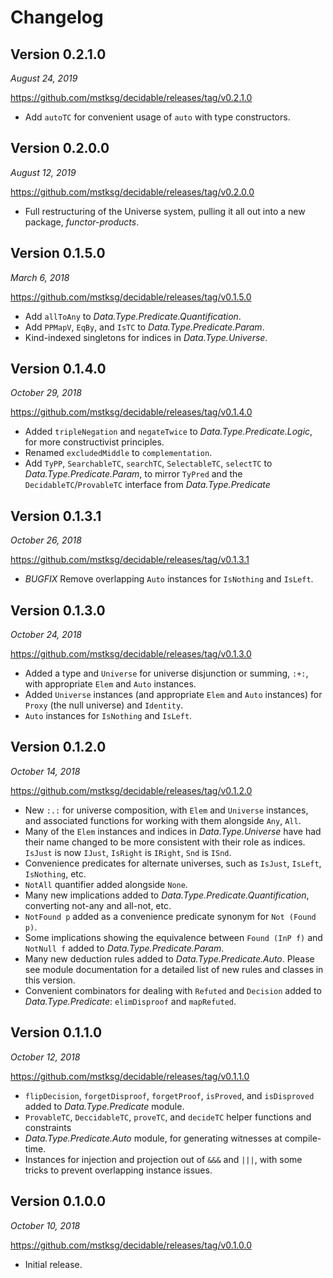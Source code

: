 Changelog
=========

Version 0.2.1.0
---------------

*August 24, 2019*

<https://github.com/mstksg/decidable/releases/tag/v0.2.1.0>

*   Add `autoTC` for convenient usage of `auto` with type constructors.

Version 0.2.0.0
---------------

*August 12, 2019*

<https://github.com/mstksg/decidable/releases/tag/v0.2.0.0>

*   Full restructuring of the Universe system, pulling it all out into a new
    package, *functor-products*.

Version 0.1.5.0
---------------

*March 6, 2018*

<https://github.com/mstksg/decidable/releases/tag/v0.1.5.0>

*   Add `allToAny` to *Data.Type.Predicate.Quantification*.
*   Add `PPMapV`, `EqBy`, and `IsTC` to *Data.Type.Predicate.Param*.
*   Kind-indexed singletons for indices in *Data.Type.Universe*.

Version 0.1.4.0
---------------

*October 29, 2018*

<https://github.com/mstksg/decidable/releases/tag/v0.1.4.0>

*   Added `tripleNegation` and `negateTwice` to *Data.Type.Predicate.Logic*,
    for more constructivist principles.
*   Renamed `excludedMiddle` to `complementation`.
*   Add `TyPP`, `SearchableTC`, `searchTC`, `SelectableTC`, `selectTC` to
    *Data.Type.Predicate.Param*, to mirror `TyPred` and the
    `DecidableTC`/`ProvableTC` interface from *Data.Type.Predicate*

Version 0.1.3.1
---------------

*October 26, 2018*

<https://github.com/mstksg/decidable/releases/tag/v0.1.3.1>

*   *BUGFIX* Remove overlapping `Auto` instances for `IsNothing` and `IsLeft`.

Version 0.1.3.0
---------------

*October 24, 2018*

<https://github.com/mstksg/decidable/releases/tag/v0.1.3.0>

*   Added a type and `Universe` for universe disjunction or summing, `:+:`,
    with appropriate `Elem` and `Auto` instances.
*   Added `Universe` instances (and appropriate `Elem` and `Auto` instances)
    for `Proxy` (the null universe) and `Identity`.
*   `Auto` instances for `IsNothing` and `IsLeft`.


Version 0.1.2.0
---------------

*October 14, 2018*

<https://github.com/mstksg/decidable/releases/tag/v0.1.2.0>

*   New `:.:` for universe composition, with `Elem` and `Universe` instances,
    and associated functions for working with them alongside `Any`, `All`.
*   Many of the `Elem` instances and indices in *Data.Type.Universe* have had
    their name changed to be more consistent with their role as indices.
    `IsJust` is now `IJust`, `IsRight` is `IRight`, `Snd` is `ISnd`.
*   Convenience predicates for alternate universes, such as `IsJust`, `IsLeft`,
    `IsNothing`, etc.
*   `NotAll` quantifier added alongside `None`.
*   Many new implications added to *Data.Type.Predicate.Quantification*,
    converting not-any and all-not, etc.
*   `NotFound p` added as a convenience predicate synonym for `Not (Found p)`.
*   Some implications showing the equivalence between `Found (InP f)` and
    `NotNull f` added to *Data.Type.Predicate.Param*.
*   Many new deduction rules added to *Data.Type.Predicate.Auto*.  Please see
    module documentation for a detailed list of new rules and classes in this
    version.
*   Convenient combinators for dealing with `Refuted` and `Decision` added to
    *Data.Type.Predicate*: `elimDisproof` and `mapRefuted`.


Version 0.1.1.0
---------------

*October 12, 2018*

<https://github.com/mstksg/decidable/releases/tag/v0.1.1.0>

*   `flipDecision`, `forgetDisproof`, `forgetProof`, `isProved`, and
    `isDisproved` added to *Data.Type.Predicate* module.
*   `ProvableTC`, `DeccidableTC`, `proveTC`, and `decideTC` helper functions
    and constraints
*   *Data.Type.Predicate.Auto* module, for generating witnesses at
    compile-time.
*   Instances for injection and projection out of `&&&` and `|||`, with some
    tricks to prevent overlapping instance issues.

Version 0.1.0.0
---------------

*October 10, 2018*

<https://github.com/mstksg/decidable/releases/tag/v0.1.0.0>

*   Initial release.

